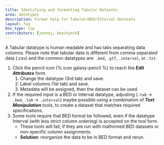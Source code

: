 ```yaml
---
title: Identifying and formatting Tabular Datasets
area: datatypes
description: Format help for Tabular/BED/Interval Datasets
layout: faq
box_type: tip
contributors: [jennaj, beachyesh]
---
```



A Tabular datatype is human readable and has tabs separating data columns. Please note that tabular data is different from comma separated data (.csv) and the common datatypes are: `.bed`, `.gtf`, `.interval`, or `.txt`.
1. Click the pencil icon {% icon galaxy-pencil %} to reach the **_Edit Attributes_** form.
   1. Change the datatype (3rd tab) and save.
   2. Label columns (1st tab) and save.
   3. Metadata will be assigned, then the dataset can be used.
2. If the required input is a BED or Interval datatype, adjusting (``.tab`` → ``.bed``, ``.tab`` → ``.interval``) maybe possible using a combination of **_Text Manipulation_** tools, to create a dataset that matches required specifications.
3. Some tools require that BED format be followed, even if the datatype Interval (with less strict column ordering) is accepted on the tool form.
   - These tools will fail, if they are run with malformed BED datasets or non-specific column assignments.
   - **Solution**: reorganize the data to be in BED format and rerun.
